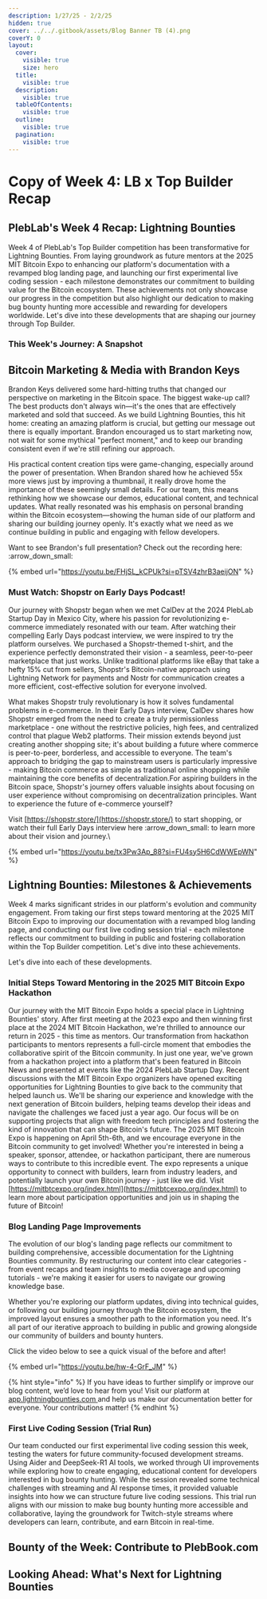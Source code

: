 ```yaml
---
description: 1/27/25 - 2/2/25
hidden: true
cover: ../../.gitbook/assets/Blog Banner TB (4).png
coverY: 0
layout:
  cover:
    visible: true
    size: hero
  title:
    visible: true
  description:
    visible: true
  tableOfContents:
    visible: true
  outline:
    visible: true
  pagination:
    visible: true
---
```


# Copy of Week 4: LB x Top Builder Recap

## PlebLab's Week 4 Recap: Lightning Bounties

Week 4 of PlebLab's Top Builder competition has been transformative for Lightning Bounties. From laying groundwork as future mentors at the 2025 MIT Bitcoin Expo to enhancing our platform's documentation with a revamped blog landing page, and launching our first experimental live coding session - each milestone demonstrates our commitment to building value for the Bitcoin ecosystem. These achievements not only showcase our progress in the competition but also highlight our dedication to making bug bounty hunting more accessible and rewarding for developers worldwide. Let's dive into these developments that are shaping our journey through Top Builder.



### This Week's Journey: A Snapshot







## Bitcoin Marketing & Media with Brandon Keys

Brandon Keys delivered some hard-hitting truths that changed our perspective on marketing in the Bitcoin space. The biggest wake-up call? The best products don't always win—it's the ones that are effectively marketed and sold that succeed. As we build Lightning Bounties, this hit home: creating an amazing platform is crucial, but getting our message out there is equally important. Brandon encouraged us to start marketing now, not wait for some mythical "perfect moment," and to keep our branding consistent even if we're still refining our approach.&#x20;

His practical content creation tips were game-changing, especially around the power of presentation. When Brandon shared how he achieved 55x more views just by improving a thumbnail, it really drove home the importance of these seemingly small details. For our team, this means rethinking how we showcase our demos, educational content, and technical updates. What really resonated was his emphasis on personal branding within the Bitcoin ecosystem—showing the human side of our platform and sharing our building journey openly. It's exactly what we need as we continue building in public and engaging with fellow developers.&#x20;

Want to see Brandon's full presentation? Check out the recording here: :arrow\_down\_small:

{% embed url="https://youtu.be/FHjSL_kCPUk?si=pTSV4zhrB3aeijON" %}







### Must Watch: Shopstr on Early Days Podcast!&#x20;

Our journey with Shopstr began when we met CalDev at the 2024 PlebLab Startup Day in Mexico City, where his passion for revolutionizing e-commerce immediately resonated with our team. After watching their compelling Early Days podcast interview, we were inspired to try the platform ourselves. We purchased a Shopstr-themed t-shirt, and the experience perfectly demonstrated their vision - a seamless, peer-to-peer marketplace that just works. Unlike traditional platforms like eBay that take a hefty 15% cut from sellers, Shopstr's Bitcoin-native approach using Lightning Network for payments and Nostr for communication creates a more efficient, cost-effective solution for everyone involved.

What makes Shopstr truly revolutionary is how it solves fundamental problems in e-commerce. In their Early Days interview, CalDev shares how Shopstr emerged from the need to create a truly permissionless marketplace - one without the restrictive policies, high fees, and centralized control that plague Web2 platforms. Their mission extends beyond just creating another shopping site; it's about building a future where commerce is peer-to-peer, borderless, and accessible to everyone. The team's approach to bridging the gap to mainstream users is particularly impressive - making Bitcoin commerce as simple as traditional online shopping while maintaining the core benefits of decentralization.For aspiring builders in the Bitcoin space, Shopstr's journey offers valuable insights about focusing on user experience without compromising on decentralization principles. Want to experience the future of e-commerce yourself?&#x20;

Visit [https://shopstr.store/](https://shopstr.store/) to start shopping, or watch their full Early Days interview here :arrow\_down\_small: to learn more about their vision and journey.\


{% embed url="https://youtu.be/tx3Pw3Ap_88?si=FU4sy5H6CdWWEpWN" %}





## Lightning Bounties: Milestones & Achievements

Week 4 marks significant strides in our platform's evolution and community engagement. From taking our first steps toward mentoring at the 2025 MIT Bitcoin Expo to improving our documentation with a revamped blog landing page, and conducting our first live coding session trial - each milestone reflects our commitment to building in public and fostering collaboration within the Top Builder competition. Let's dive into these achievements.

Let's dive into each of these developments.

### Initial Steps Toward Mentoring in the 2025 MIT Bitcoin Expo Hackathon

Our journey with the MIT Bitcoin Expo holds a special place in Lightning Bounties' story. After first meeting at the 2023 expo and then winning first place at the 2024 MIT Bitcoin Hackathon, we're thrilled to announce our return in 2025 - this time as mentors. Our transformation from hackathon participants to mentors represents a full-circle moment that embodies the collaborative spirit of the Bitcoin community. In just one year, we've grown from a hackathon project into a platform that's been featured in Bitcoin News and presented at events like the 2024 PlebLab Startup Day. Recent discussions with the MIT Bitcoin Expo organizers have opened exciting opportunities for Lightning Bounties to give back to the community that helped launch us. We'll be sharing our experience and knowledge with the next generation of Bitcoin builders, helping teams develop their ideas and navigate the challenges we faced just a year ago. Our focus will be on supporting projects that align with freedom tech principles and fostering the kind of innovation that can shape Bitcoin's future. The 2025 MIT Bitcoin Expo is happening on April 5th-6th, and we encourage everyone in the Bitcoin community to get involved! Whether you're interested in being a speaker, sponsor, attendee, or hackathon participant, there are numerous ways to contribute to this incredible event. The expo represents a unique opportunity to connect with builders, learn from industry leaders, and potentially launch your own Bitcoin journey - just like we did.  Visit [https://mitbtcexpo.org/index.html](https://mitbtcexpo.org/index.html) to learn more about participation opportunities and join us in shaping the future of Bitcoin!



### Blog Landing Page Improvements

The evolution of our blog's landing page reflects our commitment to building comprehensive, accessible documentation for the Lightning Bounties community. By restructuring our content into clear categories - from event recaps and team insights to media coverage and upcoming tutorials - we're making it easier for users to navigate our growing knowledge base.&#x20;

Whether you're exploring our platform updates, diving into technical guides, or following our building journey through the Bitcoin ecosystem, the improved layout ensures a smoother path to the information you need. It's all part of our iterative approach to building in public and growing alongside our community of builders and bounty hunters.&#x20;

Click the video below to see a quick visual of the before and after!

{% embed url="https://youtu.be/hw-4-GrF_JM" %}

{% hint style="info" %}
If you have ideas to further simplify or improve our blog content, we’d love to hear from you! Visit our platform at [app.lightningbounties.com ](https://app.lightningbounties.com/issue/40bbd95b-929b-4502-92d3-2028159fb79c)and help us make our documentation better for everyone. Your contributions matter!
{% endhint %}



### First Live Coding Session (Trial Run)

Our team conducted our first experimental live coding session this week, testing the waters for future community-focused development streams. Using Aider and DeepSeek-R1 AI tools, we worked through UI improvements while exploring how to create engaging, educational content for developers interested in bug bounty hunting. While the session revealed some technical challenges with streaming and AI response times, it provided valuable insights into how we can structure future live coding sessions. This trial run aligns with our mission to make bug bounty hunting more accessible and collaborative, laying the groundwork for Twitch-style streams where developers can learn, contribute, and earn Bitcoin in real-time.





## Bounty of the Week: Contribute to PlebBook.com



## Looking Ahead: What's Next for Lightning Bounties



